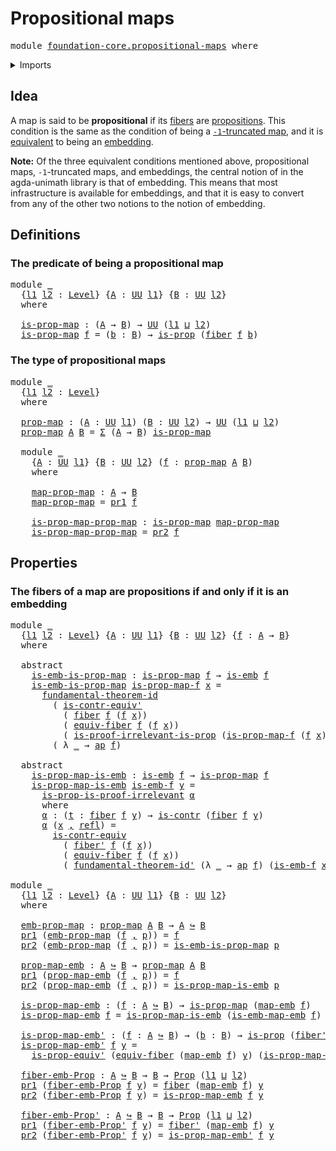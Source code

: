 # Propositional maps

<pre class="Agda"><a id="31" class="Keyword">module</a> <a id="38" href="foundation-core.propositional-maps.html" class="Module">foundation-core.propositional-maps</a> <a id="73" class="Keyword">where</a>
</pre>
<details><summary>Imports</summary>

<pre class="Agda"><a id="129" class="Keyword">open</a> <a id="134" class="Keyword">import</a> <a id="141" href="foundation.action-on-identifications-functions.html" class="Module">foundation.action-on-identifications-functions</a>
<a id="188" class="Keyword">open</a> <a id="193" class="Keyword">import</a> <a id="200" href="foundation.dependent-pair-types.html" class="Module">foundation.dependent-pair-types</a>
<a id="232" class="Keyword">open</a> <a id="237" class="Keyword">import</a> <a id="244" href="foundation.fundamental-theorem-of-identity-types.html" class="Module">foundation.fundamental-theorem-of-identity-types</a>
<a id="293" class="Keyword">open</a> <a id="298" class="Keyword">import</a> <a id="305" href="foundation.universe-levels.html" class="Module">foundation.universe-levels</a>

<a id="333" class="Keyword">open</a> <a id="338" class="Keyword">import</a> <a id="345" href="foundation-core.contractible-types.html" class="Module">foundation-core.contractible-types</a>
<a id="380" class="Keyword">open</a> <a id="385" class="Keyword">import</a> <a id="392" href="foundation-core.embeddings.html" class="Module">foundation-core.embeddings</a>
<a id="419" class="Keyword">open</a> <a id="424" class="Keyword">import</a> <a id="431" href="foundation-core.fibers-of-maps.html" class="Module">foundation-core.fibers-of-maps</a>
<a id="462" class="Keyword">open</a> <a id="467" class="Keyword">import</a> <a id="474" href="foundation-core.identity-types.html" class="Module">foundation-core.identity-types</a>
<a id="505" class="Keyword">open</a> <a id="510" class="Keyword">import</a> <a id="517" href="foundation-core.propositions.html" class="Module">foundation-core.propositions</a>
</pre>
</details>

## Idea

A map is said to be **propositional** if its
[fibers](foundation-core.fibers-of-maps.md) are
[propositions](foundation-core.propositions.md). This condition is the same as
the condition of being a
[`-1`-truncated map](foundation-core.truncated-maps.md), and it is
[equivalent](foundation-core.equivalences.md) to being an
[embedding](foundation-core.embeddings.md).

**Note:** Of the three equivalent conditions mentioned above, propositional
maps, `-1`-truncated maps, and embeddings, the central notion of in the
agda-unimath library is that of embedding. This means that most infrastructure
is available for embeddings, and that it is easy to convert from any of the
other two notions to the notion of embedding.

## Definitions

### The predicate of being a propositional map

<pre class="Agda"><a id="1361" class="Keyword">module</a> <a id="1368" href="foundation-core.propositional-maps.html#1368" class="Module">_</a>
  <a id="1372" class="Symbol">{</a><a id="1373" href="foundation-core.propositional-maps.html#1373" class="Bound">l1</a> <a id="1376" href="foundation-core.propositional-maps.html#1376" class="Bound">l2</a> <a id="1379" class="Symbol">:</a> <a id="1381" href="Agda.Primitive.html#742" class="Postulate">Level</a><a id="1386" class="Symbol">}</a> <a id="1388" class="Symbol">{</a><a id="1389" href="foundation-core.propositional-maps.html#1389" class="Bound">A</a> <a id="1391" class="Symbol">:</a> <a id="1393" href="Agda.Primitive.html#388" class="Primitive">UU</a> <a id="1396" href="foundation-core.propositional-maps.html#1373" class="Bound">l1</a><a id="1398" class="Symbol">}</a> <a id="1400" class="Symbol">{</a><a id="1401" href="foundation-core.propositional-maps.html#1401" class="Bound">B</a> <a id="1403" class="Symbol">:</a> <a id="1405" href="Agda.Primitive.html#388" class="Primitive">UU</a> <a id="1408" href="foundation-core.propositional-maps.html#1376" class="Bound">l2</a><a id="1410" class="Symbol">}</a>
  <a id="1414" class="Keyword">where</a>

  <a id="1423" href="foundation-core.propositional-maps.html#1423" class="Function">is-prop-map</a> <a id="1435" class="Symbol">:</a> <a id="1437" class="Symbol">(</a><a id="1438" href="foundation-core.propositional-maps.html#1389" class="Bound">A</a> <a id="1440" class="Symbol">→</a> <a id="1442" href="foundation-core.propositional-maps.html#1401" class="Bound">B</a><a id="1443" class="Symbol">)</a> <a id="1445" class="Symbol">→</a> <a id="1447" href="Agda.Primitive.html#388" class="Primitive">UU</a> <a id="1450" class="Symbol">(</a><a id="1451" href="foundation-core.propositional-maps.html#1373" class="Bound">l1</a> <a id="1454" href="Agda.Primitive.html#961" class="Primitive Operator">⊔</a> <a id="1456" href="foundation-core.propositional-maps.html#1376" class="Bound">l2</a><a id="1458" class="Symbol">)</a>
  <a id="1462" href="foundation-core.propositional-maps.html#1423" class="Function">is-prop-map</a> <a id="1474" href="foundation-core.propositional-maps.html#1474" class="Bound">f</a> <a id="1476" class="Symbol">=</a> <a id="1478" class="Symbol">(</a><a id="1479" href="foundation-core.propositional-maps.html#1479" class="Bound">b</a> <a id="1481" class="Symbol">:</a> <a id="1483" href="foundation-core.propositional-maps.html#1401" class="Bound">B</a><a id="1484" class="Symbol">)</a> <a id="1486" class="Symbol">→</a> <a id="1488" href="foundation-core.propositions.html#1029" class="Function">is-prop</a> <a id="1496" class="Symbol">(</a><a id="1497" href="foundation-core.fibers-of-maps.html#938" class="Function">fiber</a> <a id="1503" href="foundation-core.propositional-maps.html#1474" class="Bound">f</a> <a id="1505" href="foundation-core.propositional-maps.html#1479" class="Bound">b</a><a id="1506" class="Symbol">)</a>
</pre>
### The type of propositional maps

<pre class="Agda"><a id="1557" class="Keyword">module</a> <a id="1564" href="foundation-core.propositional-maps.html#1564" class="Module">_</a>
  <a id="1568" class="Symbol">{</a><a id="1569" href="foundation-core.propositional-maps.html#1569" class="Bound">l1</a> <a id="1572" href="foundation-core.propositional-maps.html#1572" class="Bound">l2</a> <a id="1575" class="Symbol">:</a> <a id="1577" href="Agda.Primitive.html#742" class="Postulate">Level</a><a id="1582" class="Symbol">}</a>
  <a id="1586" class="Keyword">where</a>

  <a id="1595" href="foundation-core.propositional-maps.html#1595" class="Function">prop-map</a> <a id="1604" class="Symbol">:</a> <a id="1606" class="Symbol">(</a><a id="1607" href="foundation-core.propositional-maps.html#1607" class="Bound">A</a> <a id="1609" class="Symbol">:</a> <a id="1611" href="Agda.Primitive.html#388" class="Primitive">UU</a> <a id="1614" href="foundation-core.propositional-maps.html#1569" class="Bound">l1</a><a id="1616" class="Symbol">)</a> <a id="1618" class="Symbol">(</a><a id="1619" href="foundation-core.propositional-maps.html#1619" class="Bound">B</a> <a id="1621" class="Symbol">:</a> <a id="1623" href="Agda.Primitive.html#388" class="Primitive">UU</a> <a id="1626" href="foundation-core.propositional-maps.html#1572" class="Bound">l2</a><a id="1628" class="Symbol">)</a> <a id="1630" class="Symbol">→</a> <a id="1632" href="Agda.Primitive.html#388" class="Primitive">UU</a> <a id="1635" class="Symbol">(</a><a id="1636" href="foundation-core.propositional-maps.html#1569" class="Bound">l1</a> <a id="1639" href="Agda.Primitive.html#961" class="Primitive Operator">⊔</a> <a id="1641" href="foundation-core.propositional-maps.html#1572" class="Bound">l2</a><a id="1643" class="Symbol">)</a>
  <a id="1647" href="foundation-core.propositional-maps.html#1595" class="Function">prop-map</a> <a id="1656" href="foundation-core.propositional-maps.html#1656" class="Bound">A</a> <a id="1658" href="foundation-core.propositional-maps.html#1658" class="Bound">B</a> <a id="1660" class="Symbol">=</a> <a id="1662" href="foundation.dependent-pair-types.html#583" class="Record">Σ</a> <a id="1664" class="Symbol">(</a><a id="1665" href="foundation-core.propositional-maps.html#1656" class="Bound">A</a> <a id="1667" class="Symbol">→</a> <a id="1669" href="foundation-core.propositional-maps.html#1658" class="Bound">B</a><a id="1670" class="Symbol">)</a> <a id="1672" href="foundation-core.propositional-maps.html#1423" class="Function">is-prop-map</a>

  <a id="1687" class="Keyword">module</a> <a id="1694" href="foundation-core.propositional-maps.html#1694" class="Module">_</a>
    <a id="1700" class="Symbol">{</a><a id="1701" href="foundation-core.propositional-maps.html#1701" class="Bound">A</a> <a id="1703" class="Symbol">:</a> <a id="1705" href="Agda.Primitive.html#388" class="Primitive">UU</a> <a id="1708" href="foundation-core.propositional-maps.html#1569" class="Bound">l1</a><a id="1710" class="Symbol">}</a> <a id="1712" class="Symbol">{</a><a id="1713" href="foundation-core.propositional-maps.html#1713" class="Bound">B</a> <a id="1715" class="Symbol">:</a> <a id="1717" href="Agda.Primitive.html#388" class="Primitive">UU</a> <a id="1720" href="foundation-core.propositional-maps.html#1572" class="Bound">l2</a><a id="1722" class="Symbol">}</a> <a id="1724" class="Symbol">(</a><a id="1725" href="foundation-core.propositional-maps.html#1725" class="Bound">f</a> <a id="1727" class="Symbol">:</a> <a id="1729" href="foundation-core.propositional-maps.html#1595" class="Function">prop-map</a> <a id="1738" href="foundation-core.propositional-maps.html#1701" class="Bound">A</a> <a id="1740" href="foundation-core.propositional-maps.html#1713" class="Bound">B</a><a id="1741" class="Symbol">)</a>
    <a id="1747" class="Keyword">where</a>

    <a id="1758" href="foundation-core.propositional-maps.html#1758" class="Function">map-prop-map</a> <a id="1771" class="Symbol">:</a> <a id="1773" href="foundation-core.propositional-maps.html#1701" class="Bound">A</a> <a id="1775" class="Symbol">→</a> <a id="1777" href="foundation-core.propositional-maps.html#1713" class="Bound">B</a>
    <a id="1783" href="foundation-core.propositional-maps.html#1758" class="Function">map-prop-map</a> <a id="1796" class="Symbol">=</a> <a id="1798" href="foundation.dependent-pair-types.html#681" class="Field">pr1</a> <a id="1802" href="foundation-core.propositional-maps.html#1725" class="Bound">f</a>

    <a id="1809" href="foundation-core.propositional-maps.html#1809" class="Function">is-prop-map-prop-map</a> <a id="1830" class="Symbol">:</a> <a id="1832" href="foundation-core.propositional-maps.html#1423" class="Function">is-prop-map</a> <a id="1844" href="foundation-core.propositional-maps.html#1758" class="Function">map-prop-map</a>
    <a id="1861" href="foundation-core.propositional-maps.html#1809" class="Function">is-prop-map-prop-map</a> <a id="1882" class="Symbol">=</a> <a id="1884" href="foundation.dependent-pair-types.html#693" class="Field">pr2</a> <a id="1888" href="foundation-core.propositional-maps.html#1725" class="Bound">f</a>
</pre>
## Properties

### The fibers of a map are propositions if and only if it is an embedding

<pre class="Agda"><a id="1994" class="Keyword">module</a> <a id="2001" href="foundation-core.propositional-maps.html#2001" class="Module">_</a>
  <a id="2005" class="Symbol">{</a><a id="2006" href="foundation-core.propositional-maps.html#2006" class="Bound">l1</a> <a id="2009" href="foundation-core.propositional-maps.html#2009" class="Bound">l2</a> <a id="2012" class="Symbol">:</a> <a id="2014" href="Agda.Primitive.html#742" class="Postulate">Level</a><a id="2019" class="Symbol">}</a> <a id="2021" class="Symbol">{</a><a id="2022" href="foundation-core.propositional-maps.html#2022" class="Bound">A</a> <a id="2024" class="Symbol">:</a> <a id="2026" href="Agda.Primitive.html#388" class="Primitive">UU</a> <a id="2029" href="foundation-core.propositional-maps.html#2006" class="Bound">l1</a><a id="2031" class="Symbol">}</a> <a id="2033" class="Symbol">{</a><a id="2034" href="foundation-core.propositional-maps.html#2034" class="Bound">B</a> <a id="2036" class="Symbol">:</a> <a id="2038" href="Agda.Primitive.html#388" class="Primitive">UU</a> <a id="2041" href="foundation-core.propositional-maps.html#2009" class="Bound">l2</a><a id="2043" class="Symbol">}</a> <a id="2045" class="Symbol">{</a><a id="2046" href="foundation-core.propositional-maps.html#2046" class="Bound">f</a> <a id="2048" class="Symbol">:</a> <a id="2050" href="foundation-core.propositional-maps.html#2022" class="Bound">A</a> <a id="2052" class="Symbol">→</a> <a id="2054" href="foundation-core.propositional-maps.html#2034" class="Bound">B</a><a id="2055" class="Symbol">}</a>
  <a id="2059" class="Keyword">where</a>

  <a id="2068" class="Keyword">abstract</a>
    <a id="2081" href="foundation-core.propositional-maps.html#2081" class="Function">is-emb-is-prop-map</a> <a id="2100" class="Symbol">:</a> <a id="2102" href="foundation-core.propositional-maps.html#1423" class="Function">is-prop-map</a> <a id="2114" href="foundation-core.propositional-maps.html#2046" class="Bound">f</a> <a id="2116" class="Symbol">→</a> <a id="2118" href="foundation-core.embeddings.html#1086" class="Function">is-emb</a> <a id="2125" href="foundation-core.propositional-maps.html#2046" class="Bound">f</a>
    <a id="2131" href="foundation-core.propositional-maps.html#2081" class="Function">is-emb-is-prop-map</a> <a id="2150" href="foundation-core.propositional-maps.html#2150" class="Bound">is-prop-map-f</a> <a id="2164" href="foundation-core.propositional-maps.html#2164" class="Bound">x</a> <a id="2166" class="Symbol">=</a>
      <a id="2174" href="foundation.fundamental-theorem-of-identity-types.html#2039" class="Function">fundamental-theorem-id</a>
        <a id="2205" class="Symbol">(</a> <a id="2207" href="foundation-core.contractible-types.html#2914" class="Function">is-contr-equiv&#39;</a>
          <a id="2233" class="Symbol">(</a> <a id="2235" href="foundation-core.fibers-of-maps.html#938" class="Function">fiber</a> <a id="2241" href="foundation-core.propositional-maps.html#2046" class="Bound">f</a> <a id="2243" class="Symbol">(</a><a id="2244" href="foundation-core.propositional-maps.html#2046" class="Bound">f</a> <a id="2246" href="foundation-core.propositional-maps.html#2164" class="Bound">x</a><a id="2247" class="Symbol">))</a>
          <a id="2260" class="Symbol">(</a> <a id="2262" href="foundation-core.fibers-of-maps.html#6275" class="Function">equiv-fiber</a> <a id="2274" href="foundation-core.propositional-maps.html#2046" class="Bound">f</a> <a id="2276" class="Symbol">(</a><a id="2277" href="foundation-core.propositional-maps.html#2046" class="Bound">f</a> <a id="2279" href="foundation-core.propositional-maps.html#2164" class="Bound">x</a><a id="2280" class="Symbol">))</a>
          <a id="2293" class="Symbol">(</a> <a id="2295" href="foundation-core.propositions.html#2852" class="Function">is-proof-irrelevant-is-prop</a> <a id="2323" class="Symbol">(</a><a id="2324" href="foundation-core.propositional-maps.html#2150" class="Bound">is-prop-map-f</a> <a id="2338" class="Symbol">(</a><a id="2339" href="foundation-core.propositional-maps.html#2046" class="Bound">f</a> <a id="2341" href="foundation-core.propositional-maps.html#2164" class="Bound">x</a><a id="2342" class="Symbol">))</a> <a id="2345" class="Symbol">(</a><a id="2346" href="foundation-core.propositional-maps.html#2164" class="Bound">x</a> <a id="2348" href="foundation.dependent-pair-types.html#787" class="InductiveConstructor Operator">,</a> <a id="2350" href="foundation-core.identity-types.html#2682" class="InductiveConstructor">refl</a><a id="2354" class="Symbol">)))</a>
        <a id="2366" class="Symbol">(</a> <a id="2368" class="Symbol">λ</a> <a id="2370" href="foundation-core.propositional-maps.html#2370" class="Bound">_</a> <a id="2372" class="Symbol">→</a> <a id="2374" href="foundation.action-on-identifications-functions.html#730" class="Function">ap</a> <a id="2377" href="foundation-core.propositional-maps.html#2046" class="Bound">f</a><a id="2378" class="Symbol">)</a>

  <a id="2383" class="Keyword">abstract</a>
    <a id="2396" href="foundation-core.propositional-maps.html#2396" class="Function">is-prop-map-is-emb</a> <a id="2415" class="Symbol">:</a> <a id="2417" href="foundation-core.embeddings.html#1086" class="Function">is-emb</a> <a id="2424" href="foundation-core.propositional-maps.html#2046" class="Bound">f</a> <a id="2426" class="Symbol">→</a> <a id="2428" href="foundation-core.propositional-maps.html#1423" class="Function">is-prop-map</a> <a id="2440" href="foundation-core.propositional-maps.html#2046" class="Bound">f</a>
    <a id="2446" href="foundation-core.propositional-maps.html#2396" class="Function">is-prop-map-is-emb</a> <a id="2465" href="foundation-core.propositional-maps.html#2465" class="Bound">is-emb-f</a> <a id="2474" href="foundation-core.propositional-maps.html#2474" class="Bound">y</a> <a id="2476" class="Symbol">=</a>
      <a id="2484" href="foundation-core.propositions.html#3025" class="Function">is-prop-is-proof-irrelevant</a> <a id="2512" href="foundation-core.propositional-maps.html#2532" class="Function">α</a>
      <a id="2520" class="Keyword">where</a>
      <a id="2532" href="foundation-core.propositional-maps.html#2532" class="Function">α</a> <a id="2534" class="Symbol">:</a> <a id="2536" class="Symbol">(</a><a id="2537" href="foundation-core.propositional-maps.html#2537" class="Bound">t</a> <a id="2539" class="Symbol">:</a> <a id="2541" href="foundation-core.fibers-of-maps.html#938" class="Function">fiber</a> <a id="2547" href="foundation-core.propositional-maps.html#2046" class="Bound">f</a> <a id="2549" href="foundation-core.propositional-maps.html#2474" class="Bound">y</a><a id="2550" class="Symbol">)</a> <a id="2552" class="Symbol">→</a> <a id="2554" href="foundation-core.contractible-types.html#894" class="Function">is-contr</a> <a id="2563" class="Symbol">(</a><a id="2564" href="foundation-core.fibers-of-maps.html#938" class="Function">fiber</a> <a id="2570" href="foundation-core.propositional-maps.html#2046" class="Bound">f</a> <a id="2572" href="foundation-core.propositional-maps.html#2474" class="Bound">y</a><a id="2573" class="Symbol">)</a>
      <a id="2581" href="foundation-core.propositional-maps.html#2532" class="Function">α</a> <a id="2583" class="Symbol">(</a><a id="2584" href="foundation-core.propositional-maps.html#2584" class="Bound">x</a> <a id="2586" href="foundation.dependent-pair-types.html#787" class="InductiveConstructor Operator">,</a> <a id="2588" href="foundation-core.identity-types.html#2682" class="InductiveConstructor">refl</a><a id="2592" class="Symbol">)</a> <a id="2594" class="Symbol">=</a>
        <a id="2604" href="foundation-core.contractible-types.html#2405" class="Function">is-contr-equiv</a>
          <a id="2629" class="Symbol">(</a> <a id="2631" href="foundation-core.fibers-of-maps.html#992" class="Function">fiber&#39;</a> <a id="2638" href="foundation-core.propositional-maps.html#2046" class="Bound">f</a> <a id="2640" class="Symbol">(</a><a id="2641" href="foundation-core.propositional-maps.html#2046" class="Bound">f</a> <a id="2643" href="foundation-core.propositional-maps.html#2584" class="Bound">x</a><a id="2644" class="Symbol">))</a>
          <a id="2657" class="Symbol">(</a> <a id="2659" href="foundation-core.fibers-of-maps.html#6275" class="Function">equiv-fiber</a> <a id="2671" href="foundation-core.propositional-maps.html#2046" class="Bound">f</a> <a id="2673" class="Symbol">(</a><a id="2674" href="foundation-core.propositional-maps.html#2046" class="Bound">f</a> <a id="2676" href="foundation-core.propositional-maps.html#2584" class="Bound">x</a><a id="2677" class="Symbol">))</a>
          <a id="2690" class="Symbol">(</a> <a id="2692" href="foundation.fundamental-theorem-of-identity-types.html#2304" class="Function">fundamental-theorem-id&#39;</a> <a id="2716" class="Symbol">(λ</a> <a id="2719" href="foundation-core.propositional-maps.html#2719" class="Bound">_</a> <a id="2721" class="Symbol">→</a> <a id="2723" href="foundation.action-on-identifications-functions.html#730" class="Function">ap</a> <a id="2726" href="foundation-core.propositional-maps.html#2046" class="Bound">f</a><a id="2727" class="Symbol">)</a> <a id="2729" class="Symbol">(</a><a id="2730" href="foundation-core.propositional-maps.html#2465" class="Bound">is-emb-f</a> <a id="2739" href="foundation-core.propositional-maps.html#2584" class="Bound">x</a><a id="2740" class="Symbol">))</a>

<a id="2744" class="Keyword">module</a> <a id="2751" href="foundation-core.propositional-maps.html#2751" class="Module">_</a>
  <a id="2755" class="Symbol">{</a><a id="2756" href="foundation-core.propositional-maps.html#2756" class="Bound">l1</a> <a id="2759" href="foundation-core.propositional-maps.html#2759" class="Bound">l2</a> <a id="2762" class="Symbol">:</a> <a id="2764" href="Agda.Primitive.html#742" class="Postulate">Level</a><a id="2769" class="Symbol">}</a> <a id="2771" class="Symbol">{</a><a id="2772" href="foundation-core.propositional-maps.html#2772" class="Bound">A</a> <a id="2774" class="Symbol">:</a> <a id="2776" href="Agda.Primitive.html#388" class="Primitive">UU</a> <a id="2779" href="foundation-core.propositional-maps.html#2756" class="Bound">l1</a><a id="2781" class="Symbol">}</a> <a id="2783" class="Symbol">{</a><a id="2784" href="foundation-core.propositional-maps.html#2784" class="Bound">B</a> <a id="2786" class="Symbol">:</a> <a id="2788" href="Agda.Primitive.html#388" class="Primitive">UU</a> <a id="2791" href="foundation-core.propositional-maps.html#2759" class="Bound">l2</a><a id="2793" class="Symbol">}</a>
  <a id="2797" class="Keyword">where</a>

  <a id="2806" href="foundation-core.propositional-maps.html#2806" class="Function">emb-prop-map</a> <a id="2819" class="Symbol">:</a> <a id="2821" href="foundation-core.propositional-maps.html#1595" class="Function">prop-map</a> <a id="2830" href="foundation-core.propositional-maps.html#2772" class="Bound">A</a> <a id="2832" href="foundation-core.propositional-maps.html#2784" class="Bound">B</a> <a id="2834" class="Symbol">→</a> <a id="2836" href="foundation-core.propositional-maps.html#2772" class="Bound">A</a> <a id="2838" href="foundation-core.embeddings.html#1495" class="Function Operator">↪</a> <a id="2840" href="foundation-core.propositional-maps.html#2784" class="Bound">B</a>
  <a id="2844" href="foundation.dependent-pair-types.html#681" class="Field">pr1</a> <a id="2848" class="Symbol">(</a><a id="2849" href="foundation-core.propositional-maps.html#2806" class="Function">emb-prop-map</a> <a id="2862" class="Symbol">(</a><a id="2863" href="foundation-core.propositional-maps.html#2863" class="Bound">f</a> <a id="2865" href="foundation.dependent-pair-types.html#787" class="InductiveConstructor Operator">,</a> <a id="2867" href="foundation-core.propositional-maps.html#2867" class="Bound">p</a><a id="2868" class="Symbol">))</a> <a id="2871" class="Symbol">=</a> <a id="2873" href="foundation-core.propositional-maps.html#2863" class="Bound">f</a>
  <a id="2877" href="foundation.dependent-pair-types.html#693" class="Field">pr2</a> <a id="2881" class="Symbol">(</a><a id="2882" href="foundation-core.propositional-maps.html#2806" class="Function">emb-prop-map</a> <a id="2895" class="Symbol">(</a><a id="2896" href="foundation-core.propositional-maps.html#2896" class="Bound">f</a> <a id="2898" href="foundation.dependent-pair-types.html#787" class="InductiveConstructor Operator">,</a> <a id="2900" href="foundation-core.propositional-maps.html#2900" class="Bound">p</a><a id="2901" class="Symbol">))</a> <a id="2904" class="Symbol">=</a> <a id="2906" href="foundation-core.propositional-maps.html#2081" class="Function">is-emb-is-prop-map</a> <a id="2925" href="foundation-core.propositional-maps.html#2900" class="Bound">p</a>

  <a id="2930" href="foundation-core.propositional-maps.html#2930" class="Function">prop-map-emb</a> <a id="2943" class="Symbol">:</a> <a id="2945" href="foundation-core.propositional-maps.html#2772" class="Bound">A</a> <a id="2947" href="foundation-core.embeddings.html#1495" class="Function Operator">↪</a> <a id="2949" href="foundation-core.propositional-maps.html#2784" class="Bound">B</a> <a id="2951" class="Symbol">→</a> <a id="2953" href="foundation-core.propositional-maps.html#1595" class="Function">prop-map</a> <a id="2962" href="foundation-core.propositional-maps.html#2772" class="Bound">A</a> <a id="2964" href="foundation-core.propositional-maps.html#2784" class="Bound">B</a>
  <a id="2968" href="foundation.dependent-pair-types.html#681" class="Field">pr1</a> <a id="2972" class="Symbol">(</a><a id="2973" href="foundation-core.propositional-maps.html#2930" class="Function">prop-map-emb</a> <a id="2986" class="Symbol">(</a><a id="2987" href="foundation-core.propositional-maps.html#2987" class="Bound">f</a> <a id="2989" href="foundation.dependent-pair-types.html#787" class="InductiveConstructor Operator">,</a> <a id="2991" href="foundation-core.propositional-maps.html#2991" class="Bound">p</a><a id="2992" class="Symbol">))</a> <a id="2995" class="Symbol">=</a> <a id="2997" href="foundation-core.propositional-maps.html#2987" class="Bound">f</a>
  <a id="3001" href="foundation.dependent-pair-types.html#693" class="Field">pr2</a> <a id="3005" class="Symbol">(</a><a id="3006" href="foundation-core.propositional-maps.html#2930" class="Function">prop-map-emb</a> <a id="3019" class="Symbol">(</a><a id="3020" href="foundation-core.propositional-maps.html#3020" class="Bound">f</a> <a id="3022" href="foundation.dependent-pair-types.html#787" class="InductiveConstructor Operator">,</a> <a id="3024" href="foundation-core.propositional-maps.html#3024" class="Bound">p</a><a id="3025" class="Symbol">))</a> <a id="3028" class="Symbol">=</a> <a id="3030" href="foundation-core.propositional-maps.html#2396" class="Function">is-prop-map-is-emb</a> <a id="3049" href="foundation-core.propositional-maps.html#3024" class="Bound">p</a>

  <a id="3054" href="foundation-core.propositional-maps.html#3054" class="Function">is-prop-map-emb</a> <a id="3070" class="Symbol">:</a> <a id="3072" class="Symbol">(</a><a id="3073" href="foundation-core.propositional-maps.html#3073" class="Bound">f</a> <a id="3075" class="Symbol">:</a> <a id="3077" href="foundation-core.propositional-maps.html#2772" class="Bound">A</a> <a id="3079" href="foundation-core.embeddings.html#1495" class="Function Operator">↪</a> <a id="3081" href="foundation-core.propositional-maps.html#2784" class="Bound">B</a><a id="3082" class="Symbol">)</a> <a id="3084" class="Symbol">→</a> <a id="3086" href="foundation-core.propositional-maps.html#1423" class="Function">is-prop-map</a> <a id="3098" class="Symbol">(</a><a id="3099" href="foundation-core.embeddings.html#1638" class="Function">map-emb</a> <a id="3107" href="foundation-core.propositional-maps.html#3073" class="Bound">f</a><a id="3108" class="Symbol">)</a>
  <a id="3112" href="foundation-core.propositional-maps.html#3054" class="Function">is-prop-map-emb</a> <a id="3128" href="foundation-core.propositional-maps.html#3128" class="Bound">f</a> <a id="3130" class="Symbol">=</a> <a id="3132" href="foundation-core.propositional-maps.html#2396" class="Function">is-prop-map-is-emb</a> <a id="3151" class="Symbol">(</a><a id="3152" href="foundation-core.embeddings.html#1681" class="Function">is-emb-map-emb</a> <a id="3167" href="foundation-core.propositional-maps.html#3128" class="Bound">f</a><a id="3168" class="Symbol">)</a>

  <a id="3173" href="foundation-core.propositional-maps.html#3173" class="Function">is-prop-map-emb&#39;</a> <a id="3190" class="Symbol">:</a> <a id="3192" class="Symbol">(</a><a id="3193" href="foundation-core.propositional-maps.html#3193" class="Bound">f</a> <a id="3195" class="Symbol">:</a> <a id="3197" href="foundation-core.propositional-maps.html#2772" class="Bound">A</a> <a id="3199" href="foundation-core.embeddings.html#1495" class="Function Operator">↪</a> <a id="3201" href="foundation-core.propositional-maps.html#2784" class="Bound">B</a><a id="3202" class="Symbol">)</a> <a id="3204" class="Symbol">→</a> <a id="3206" class="Symbol">(</a><a id="3207" href="foundation-core.propositional-maps.html#3207" class="Bound">b</a> <a id="3209" class="Symbol">:</a> <a id="3211" href="foundation-core.propositional-maps.html#2784" class="Bound">B</a><a id="3212" class="Symbol">)</a> <a id="3214" class="Symbol">→</a> <a id="3216" href="foundation-core.propositions.html#1029" class="Function">is-prop</a> <a id="3224" class="Symbol">(</a><a id="3225" href="foundation-core.fibers-of-maps.html#992" class="Function">fiber&#39;</a> <a id="3232" class="Symbol">(</a><a id="3233" href="foundation-core.embeddings.html#1638" class="Function">map-emb</a> <a id="3241" href="foundation-core.propositional-maps.html#3193" class="Bound">f</a><a id="3242" class="Symbol">)</a> <a id="3244" href="foundation-core.propositional-maps.html#3207" class="Bound">b</a><a id="3245" class="Symbol">)</a>
  <a id="3249" href="foundation-core.propositional-maps.html#3173" class="Function">is-prop-map-emb&#39;</a> <a id="3266" href="foundation-core.propositional-maps.html#3266" class="Bound">f</a> <a id="3268" href="foundation-core.propositional-maps.html#3268" class="Bound">y</a> <a id="3270" class="Symbol">=</a>
    <a id="3276" href="foundation-core.propositions.html#4032" class="Function">is-prop-equiv&#39;</a> <a id="3291" class="Symbol">(</a><a id="3292" href="foundation-core.fibers-of-maps.html#6275" class="Function">equiv-fiber</a> <a id="3304" class="Symbol">(</a><a id="3305" href="foundation-core.embeddings.html#1638" class="Function">map-emb</a> <a id="3313" href="foundation-core.propositional-maps.html#3266" class="Bound">f</a><a id="3314" class="Symbol">)</a> <a id="3316" href="foundation-core.propositional-maps.html#3268" class="Bound">y</a><a id="3317" class="Symbol">)</a> <a id="3319" class="Symbol">(</a><a id="3320" href="foundation-core.propositional-maps.html#3054" class="Function">is-prop-map-emb</a> <a id="3336" href="foundation-core.propositional-maps.html#3266" class="Bound">f</a> <a id="3338" href="foundation-core.propositional-maps.html#3268" class="Bound">y</a><a id="3339" class="Symbol">)</a>

  <a id="3344" href="foundation-core.propositional-maps.html#3344" class="Function">fiber-emb-Prop</a> <a id="3359" class="Symbol">:</a> <a id="3361" href="foundation-core.propositional-maps.html#2772" class="Bound">A</a> <a id="3363" href="foundation-core.embeddings.html#1495" class="Function Operator">↪</a> <a id="3365" href="foundation-core.propositional-maps.html#2784" class="Bound">B</a> <a id="3367" class="Symbol">→</a> <a id="3369" href="foundation-core.propositional-maps.html#2784" class="Bound">B</a> <a id="3371" class="Symbol">→</a> <a id="3373" href="foundation-core.propositions.html#1153" class="Function">Prop</a> <a id="3378" class="Symbol">(</a><a id="3379" href="foundation-core.propositional-maps.html#2756" class="Bound">l1</a> <a id="3382" href="Agda.Primitive.html#961" class="Primitive Operator">⊔</a> <a id="3384" href="foundation-core.propositional-maps.html#2759" class="Bound">l2</a><a id="3386" class="Symbol">)</a>
  <a id="3390" href="foundation.dependent-pair-types.html#681" class="Field">pr1</a> <a id="3394" class="Symbol">(</a><a id="3395" href="foundation-core.propositional-maps.html#3344" class="Function">fiber-emb-Prop</a> <a id="3410" href="foundation-core.propositional-maps.html#3410" class="Bound">f</a> <a id="3412" href="foundation-core.propositional-maps.html#3412" class="Bound">y</a><a id="3413" class="Symbol">)</a> <a id="3415" class="Symbol">=</a> <a id="3417" href="foundation-core.fibers-of-maps.html#938" class="Function">fiber</a> <a id="3423" class="Symbol">(</a><a id="3424" href="foundation-core.embeddings.html#1638" class="Function">map-emb</a> <a id="3432" href="foundation-core.propositional-maps.html#3410" class="Bound">f</a><a id="3433" class="Symbol">)</a> <a id="3435" href="foundation-core.propositional-maps.html#3412" class="Bound">y</a>
  <a id="3439" href="foundation.dependent-pair-types.html#693" class="Field">pr2</a> <a id="3443" class="Symbol">(</a><a id="3444" href="foundation-core.propositional-maps.html#3344" class="Function">fiber-emb-Prop</a> <a id="3459" href="foundation-core.propositional-maps.html#3459" class="Bound">f</a> <a id="3461" href="foundation-core.propositional-maps.html#3461" class="Bound">y</a><a id="3462" class="Symbol">)</a> <a id="3464" class="Symbol">=</a> <a id="3466" href="foundation-core.propositional-maps.html#3054" class="Function">is-prop-map-emb</a> <a id="3482" href="foundation-core.propositional-maps.html#3459" class="Bound">f</a> <a id="3484" href="foundation-core.propositional-maps.html#3461" class="Bound">y</a>

  <a id="3489" href="foundation-core.propositional-maps.html#3489" class="Function">fiber-emb-Prop&#39;</a> <a id="3505" class="Symbol">:</a> <a id="3507" href="foundation-core.propositional-maps.html#2772" class="Bound">A</a> <a id="3509" href="foundation-core.embeddings.html#1495" class="Function Operator">↪</a> <a id="3511" href="foundation-core.propositional-maps.html#2784" class="Bound">B</a> <a id="3513" class="Symbol">→</a> <a id="3515" href="foundation-core.propositional-maps.html#2784" class="Bound">B</a> <a id="3517" class="Symbol">→</a> <a id="3519" href="foundation-core.propositions.html#1153" class="Function">Prop</a> <a id="3524" class="Symbol">(</a><a id="3525" href="foundation-core.propositional-maps.html#2756" class="Bound">l1</a> <a id="3528" href="Agda.Primitive.html#961" class="Primitive Operator">⊔</a> <a id="3530" href="foundation-core.propositional-maps.html#2759" class="Bound">l2</a><a id="3532" class="Symbol">)</a>
  <a id="3536" href="foundation.dependent-pair-types.html#681" class="Field">pr1</a> <a id="3540" class="Symbol">(</a><a id="3541" href="foundation-core.propositional-maps.html#3489" class="Function">fiber-emb-Prop&#39;</a> <a id="3557" href="foundation-core.propositional-maps.html#3557" class="Bound">f</a> <a id="3559" href="foundation-core.propositional-maps.html#3559" class="Bound">y</a><a id="3560" class="Symbol">)</a> <a id="3562" class="Symbol">=</a> <a id="3564" href="foundation-core.fibers-of-maps.html#992" class="Function">fiber&#39;</a> <a id="3571" class="Symbol">(</a><a id="3572" href="foundation-core.embeddings.html#1638" class="Function">map-emb</a> <a id="3580" href="foundation-core.propositional-maps.html#3557" class="Bound">f</a><a id="3581" class="Symbol">)</a> <a id="3583" href="foundation-core.propositional-maps.html#3559" class="Bound">y</a>
  <a id="3587" href="foundation.dependent-pair-types.html#693" class="Field">pr2</a> <a id="3591" class="Symbol">(</a><a id="3592" href="foundation-core.propositional-maps.html#3489" class="Function">fiber-emb-Prop&#39;</a> <a id="3608" href="foundation-core.propositional-maps.html#3608" class="Bound">f</a> <a id="3610" href="foundation-core.propositional-maps.html#3610" class="Bound">y</a><a id="3611" class="Symbol">)</a> <a id="3613" class="Symbol">=</a> <a id="3615" href="foundation-core.propositional-maps.html#3173" class="Function">is-prop-map-emb&#39;</a> <a id="3632" href="foundation-core.propositional-maps.html#3608" class="Bound">f</a> <a id="3634" href="foundation-core.propositional-maps.html#3610" class="Bound">y</a>
</pre>